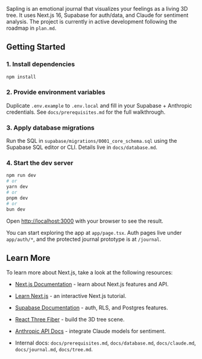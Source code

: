 Sapling is an emotional journal that visualizes your feelings as a living 3D tree. It uses Next.js 16, Supabase for auth/data, and Claude for sentiment analysis. The project is currently in active development following the roadmap in `plan.md`.

## Getting Started

### 1. Install dependencies

```bash
npm install
```

### 2. Provide environment variables

Duplicate `.env.example` to `.env.local` and fill in your Supabase + Anthropic credentials. See `docs/prerequisites.md` for the full walkthrough.

### 3. Apply database migrations

Run the SQL in `supabase/migrations/0001_core_schema.sql` using the Supabase SQL editor or CLI. Details live in `docs/database.md`.

### 4. Start the dev server

```bash
npm run dev
# or
yarn dev
# or
pnpm dev
# or
bun dev
```

Open [http://localhost:3000](http://localhost:3000) with your browser to see the result.

You can start exploring the app at `app/page.tsx`. Auth pages live under `app/auth/*`, and the protected journal prototype is at `/journal`.

## Learn More

To learn more about Next.js, take a look at the following resources:

- [Next.js Documentation](https://nextjs.org/docs) - learn about Next.js features and API.
- [Learn Next.js](https://nextjs.org/learn) - an interactive Next.js tutorial.

- [Supabase Documentation](https://supabase.com/docs) - auth, RLS, and Postgres features.
- [React Three Fiber](https://docs.pmnd.rs/react-three-fiber) - build the 3D tree scene.
- [Anthropic API Docs](https://docs.anthropic.com/) - integrate Claude models for sentiment.
- Internal docs: `docs/prerequisites.md`, `docs/database.md`, `docs/claude.md`, `docs/journal.md`, `docs/tree.md`.
